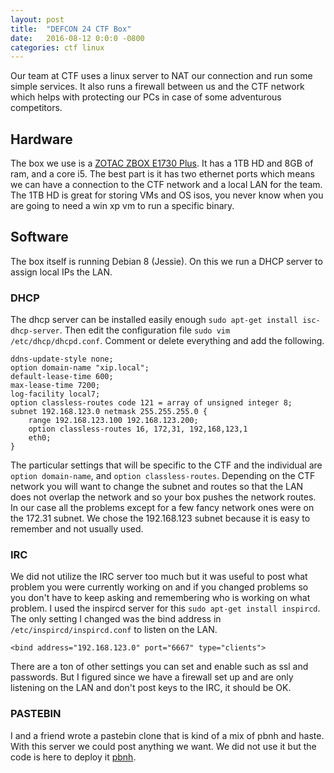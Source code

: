 ```yaml
---
layout: post
title:  "DEFCON 24 CTF Box"
date:   2016-08-12 0:0:0 -0800
categories: ctf linux
---
```

Our team at CTF uses a linux server to NAT our connection and run some simple
services. It also runs a firewall between us and the CTF network which helps
with protecting our PCs in case of some adventurous competitors.

## Hardware
The box we use is a [ZOTAC ZBOX E1730
Plus](https://www.amazon.com/ZOTAC-Workstation-quad-core-Processor-ZBOX-EI730-P-U/dp/B00JN1SW0W).
It has a 1TB HD and 8GB of ram, and a core i5. The best part is it has two
ethernet ports which means we can have a connection to the CTF network and a
local LAN for the team. The 1TB HD is great for storing VMs and OS isos, you
never know when you are going to need a win xp vm to run a specific binary.

## Software
The box itself is running Debian 8 (Jessie). On this we run a DHCP server to
assign local IPs the LAN.

### DHCP
The dhcp server can be installed easily enough `sudo apt-get install
isc-dhcp-server`. Then edit the configuration file `sudo vim
/etc/dhcp/dhcpd.conf`. Comment or delete everything and add the following.

```
ddns-update-style none;
option domain-name "xip.local";
default-lease-time 600;
max-lease-time 7200;
log-facility local7;
option classless-routes code 121 = array of unsigned integer 8;
subnet 192.168.123.0 netmask 255.255.255.0 {
    range 192.168.123.100 192.168.123.200;
    option classless-routes 16, 172,31, 192,168,123,1
    eth0;
}
```

The particular settings that will be specific to the CTF and the individual are
`option domain-name`, and `option classless-routes`. Depending on the CTF
network you will want to change the subnet and routes so that the LAN does not
overlap the network and so your box pushes the network routes. In our case all
the problems except for a few fancy network ones were on the 172.31 subnet. We
chose the 192.168.123 subnet because it is easy to remember and not usually
used.

### IRC
We did not utilize the IRC server too much but it was useful to post what
problem you were currently working on and if you changed problems so you don't
have to keep asking and remembering who is working on what problem. I used the
inspircd server for this `sudo apt-get install inspircd`. The only setting I
changed was the bind address in `/etc/inspircd/inspircd.conf` to listen on the
LAN.

```
<bind address="192.168.123.0" port="6667" type="clients">
```

There are a ton of other settings you can set and enable such as ssl and
passwords. But I figured since we have a firewall set up and are only listening
on the LAN and don't post keys to the IRC, it should be OK.

### PASTEBIN
I and a friend wrote a pastebin clone that is kind of a mix of pbnh and haste.
With this server we could post anything we want. We did not use it but the code
is here to deploy it [pbnh](https://github.com/bhanderson/pbnh).

